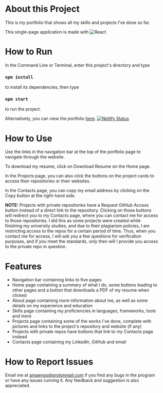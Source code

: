 # About this Project

This is my portfolio that shows all my skills and projects I've done so far. 

This single-page application is made with 
![React](https://img.shields.io/badge/react-%2320232a.svg?style=for-the-badge&logo=react&logoColor=%2361DAFB)

# How to Run

In the Command Line or Terminal, enter this project's directory and type 

### `npm install`

to install its dependencies, then type

### `npm start`

to run the project. 

Alternatively, you can view the portfolio [here](tda-portfolio.netlify.app). [![Netlify Status](https://api.netlify.com/api/v1/badges/9b2fa979-ebdd-4cb7-81c5-d559ba406ecd/deploy-status)](https://app.netlify.com/sites/tda-portfolio/deploys)

# How to Use

Use the links in the navigation bar at the top of the portfolio page to navigate through the website. 

To download my resume, click on Download Resume on the Home page. 

In the Projects page, you can also click the buttons on the project cards to access their repositories or their websites. 

In the Contacts page, you can copy my email address by clicking on the Copy button at the right-hand side. 

__NOTE:__ Projects with private repositories have a Request GitHub Access button instead of a direct link to the repository. Clicking on those buttons will redirect you to my Contacts page, where you can contact me for access to those repositories. I did this as some projects were created while finishing my university studies, and due to their plagiarism policies, I am restricting access to the repos for a certain period of time. Thus, when you contact me for access, I will ask you a few questions for verification purposes, and if you meet the standards, only then will I provide you access to the private repo in question. 

# Features

* Navigation bar containing links to five pages 
* Home page containing a summary of what I do, some buttons leading to other pages and a button that downloads a PDF of my resume when clicked
* About page containing more information about me, as well as some details on my experience and education
* Skills page containing my proficiencies in languages, frameworks, tools and more
* Projects page containing some of the works I've done, complete with pictures and links to the project's repository and website (if any)
* Projects with private repos have buttons that link to my Contacts page instead
* Contacts page containing my LinkedIn, GitHub and email 

# How to Report Issues

Email me at amaengo@protonmail.com if you find any bugs in the program or have any issues running it. Any feedback and suggestion is also appreciated. 
